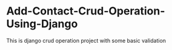 # Add-Contact-Crud-Operation-Using-Django
This is django crud operation project with some basic validation
